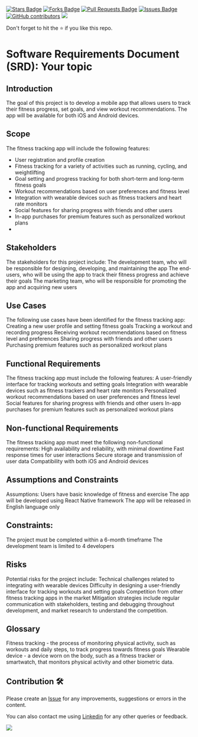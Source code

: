 <a href="https://github.com/drshahizan/software-engineering/stargazers"><img src="https://img.shields.io/github/stars/drshahizan/software-engineering" alt="Stars Badge"/></a>
<a href="https://github.com/drshahizan/software-engineering/network/members"><img src="https://img.shields.io/github/forks/drshahizan/software-engineering" alt="Forks Badge"/></a>
<a href="https://github.com/drshahizan/software-engineering/pulls"><img src="https://img.shields.io/github/issues-pr/drshahizan/software-engineering" alt="Pull Requests Badge"/></a>
<a href="https://github.com/drshahizan/software-engineering"><img src="https://img.shields.io/github/issues/drshahizan/software-engineering" alt="Issues Badge"/></a>
<a href="https://github.com/drshahizan/software-engineering/graphs/contributors"><img alt="GitHub contributors" src="https://img.shields.io/github/contributors/drshahizan/software-engineering?color=2b9348"></a>
![](https://visitor-badge.glitch.me/badge?page_id=drshahizan/software-engineering)

Don't forget to hit the :star: if you like this repo.

# Software Requirements Document (SRD): Your topic


## Introduction
The goal of this project is to develop a mobile app that allows users to track their fitness progress, set goals, and view workout recommendations. The app will be available for both iOS and Android devices.

## Scope
The fitness tracking app will include the following features:

- User registration and profile creation
- Fitness tracking for a variety of activities such as running, cycling, and weightlifting
- Goal setting and progress tracking for both short-term and long-term fitness goals
- Workout recommendations based on user preferences and fitness level
- Integration with wearable devices such as fitness trackers and heart rate monitors
- Social features for sharing progress with friends and other users
- In-app purchases for premium features such as personalized workout plans
- 
## Stakeholders
The stakeholders for this project include:
The development team, who will be responsible for designing, developing, and maintaining the app
The end-users, who will be using the app to track their fitness progress and achieve their goals
The marketing team, who will be responsible for promoting the app and acquiring new users

## Use Cases
The following use cases have been identified for the fitness tracking app:
Creating a new user profile and setting fitness goals
Tracking a workout and recording progress
Receiving workout recommendations based on fitness level and preferences
Sharing progress with friends and other users
Purchasing premium features such as personalized workout plans

## Functional Requirements
The fitness tracking app must include the following features:
A user-friendly interface for tracking workouts and setting goals
Integration with wearable devices such as fitness trackers and heart rate monitors
Personalized workout recommendations based on user preferences and fitness level
Social features for sharing progress with friends and other users
In-app purchases for premium features such as personalized workout plans

## Non-functional Requirements
The fitness tracking app must meet the following non-functional requirements:
High availability and reliability, with minimal downtime
Fast response times for user interactions
Secure storage and transmission of user data
Compatibility with both iOS and Android devices

## Assumptions and Constraints
Assumptions:
Users have basic knowledge of fitness and exercise
The app will be developed using React Native framework
The app will be released in English language only

## Constraints:

The project must be completed within a 6-month timeframe
The development team is limited to 4 developers

## Risks
Potential risks for the project include:
Technical challenges related to integrating with wearable devices
Difficulty in designing a user-friendly interface for tracking workouts and setting goals
Competition from other fitness tracking apps in the market
Mitigation strategies include regular communication with stakeholders, testing and debugging throughout development, and market research to understand the competition.

## Glossary
Fitness tracking - the process of monitoring physical activity, such as workouts and daily steps, to track progress towards fitness goals
Wearable device - a device worn on the body, such as a fitness tracker or smartwatch, that monitors physical activity and other biometric data.
## Contribution 🛠️
Please create an [Issue](https://github.com/drshahizan/software-engineering/issues) for any improvements, suggestions or errors in the content.

You can also contact me using [Linkedin](https://www.linkedin.com/in/drshahizan/) for any other queries or feedback.

![](https://visitor-badge.glitch.me/badge?page_id=drshahizan)



